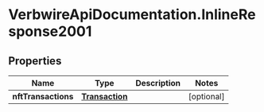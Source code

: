 # VerbwireApiDocumentation.InlineResponse2001

## Properties
Name | Type | Description | Notes
------------ | ------------- | ------------- | -------------
**nftTransactions** | [**Transaction**](Transaction.md) |  | [optional] 

